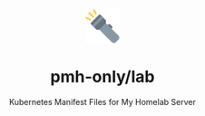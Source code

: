 <div align="center">

<img src="./docs/flashlight.svg" width="60px"/>

# pmh-only/lab
Kubernetes Manifest Files for My Homelab Server

</div>
